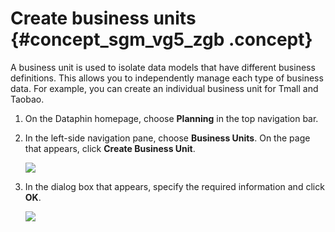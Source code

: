 # Create business units {#concept_sgm_vg5_zgb .concept}

A business unit is used to isolate data models that have different business definitions. This allows you to independently manage each type of business data. For example, you can create an individual business unit for Tmall and Taobao.

1.  On the Dataphin homepage, choose **Planning** in the top navigation bar.
2.  In the left-side navigation pane, choose **Business Units**. On the page that appears, click **Create Business Unit**.

    ![](http://static-aliyun-doc.oss-cn-hangzhou.aliyuncs.com/assets/img/135655/156134568941341_en-US.png)

3.  In the dialog box that appears, specify the required information and click **OK**.

    ![](http://static-aliyun-doc.oss-cn-hangzhou.aliyuncs.com/assets/img/135655/156134569041344_en-US.png)


